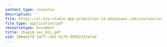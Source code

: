 ```yaml
---
content_type: resource
description: ''
file: https://ol-ocw-studio-app-production.s3.amazonaws.com/courses/res-6-001-continuum-electromechanics-spring-2009/28bde5f91af7c3629179d9992331efad_chap10_sec_811.pdf
file_type: application/pdf
resourcetype: Document
title: chap10_sec_811.pdf
uid: 28bde5f9-1af7-c362-9179-d9992331efad
---
```

